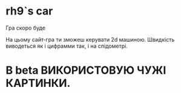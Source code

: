 #  rh9`s car
Гра скоро буде

На цьому сайт-гра ти зможеш керувати 2d машиною. Швидкість виводеться як і цифрамми так, і на спідометрі.
# В beta ВИКОРИСТОВУЮ ЧУЖІ КАРТИНКИ.
